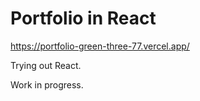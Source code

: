 # Portfolio in React

https://portfolio-green-three-77.vercel.app/

Trying out React.

Work in progress.
